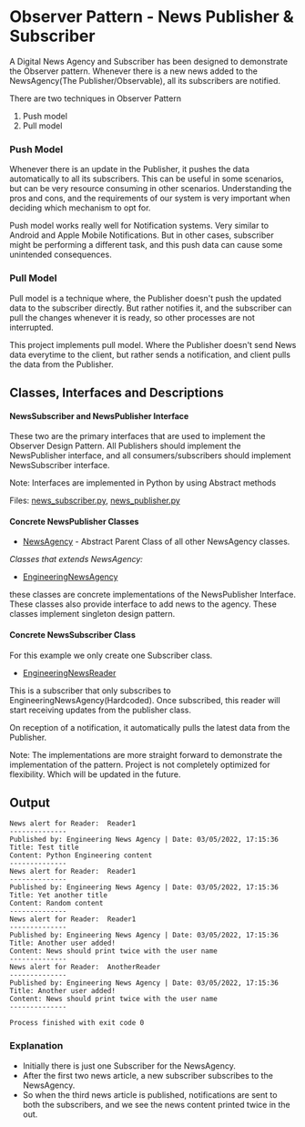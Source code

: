 # Observer Pattern - News Publisher & Subscriber

A Digital News Agency and Subscriber has been designed to demonstrate the Observer pattern. Whenever there is a new news added to the NewsAgency(The Publisher/Observable), all its subscribers are notified.

There are two techniques in Observer Pattern
1. Push model
2. Pull model

### Push Model

Whenever there is an update in the Publisher, it pushes the data automatically to all its subscribers. This can be useful in some scenarios, but can be very resource consuming in other scenarios. 
Understanding the pros and cons, and the requirements of our system is very important when deciding which mechanism to opt for.

Push model works really well for Notification systems. Very similar to Android and Apple Mobile Notifications. But in other cases, subscriber might be performing a different task, and this push data can cause some unintended consequences.

### Pull Model

Pull model is a technique where, the Publisher doesn't push the updated data to the subscriber directly. But rather notifies it, and the subscriber can pull the changes whenever it is ready, so other processes are not interrupted.

This project implements pull model. Where the Publisher doesn't send News data everytime to the client, but rather sends a notification, and client pulls the data from the Publisher.

## Classes, Interfaces and Descriptions

#### NewsSubscriber and NewsPublisher Interface

These two are the primary interfaces that are used to implement the Observer Design Pattern. All Publishers should implement the NewsPublisher interface, and all consumers/subscribers should implement NewsSubscriber interface.

Note: Interfaces are implemented in Python by using Abstract methods

Files: [news_subscriber.py](interface/news_subscriber.py), [news_publisher.py](interface/news_publisher.pys)

#### Concrete NewsPublisher Classes

- [NewsAgency](NewsAgency/news_agency.py) - Abstract Parent Class of all other NewsAgency classes.

*Classes that extends NewsAgency:*
- [EngineeringNewsAgency](NewsAgency/engineering_news_agency.py)

these classes are concrete implementations of the NewsPublisher Interface. These classes also provide interface to add news to the agency. These classes implement singleton design pattern.

#### Concrete NewsSubscriber Class

For this example we only create one Subscriber class.

- [EngineeringNewsReader](NewsReader/engineering_news_reader.py)

This is a subscriber that only subscribes to EngineeringNewsAgency(Hardcoded). Once subscribed, this reader will start receiving updates from the publisher class. 

On reception of a notification, it automatically pulls the latest data from the Publisher.

Note:
The implementations are more straight forward to demonstrate the implementation of the pattern. Project is not completely optimized for flexibility. Which will be updated in the future.

## Output
```
News alert for Reader:  Reader1
--------------
Published by: Engineering News Agency | Date: 03/05/2022, 17:15:36
Title: Test title
Content: Python Engineering content
--------------
News alert for Reader:  Reader1
--------------
Published by: Engineering News Agency | Date: 03/05/2022, 17:15:36
Title: Yet another title
Content: Random content
--------------
News alert for Reader:  Reader1
--------------
Published by: Engineering News Agency | Date: 03/05/2022, 17:15:36
Title: Another user added!
Content: News should print twice with the user name
--------------
News alert for Reader:  AnotherReader
--------------
Published by: Engineering News Agency | Date: 03/05/2022, 17:15:36
Title: Another user added!
Content: News should print twice with the user name
--------------

Process finished with exit code 0
```

### Explanation

- Initially there is just one Subscriber for the NewsAgency. 
- After the first two news article, a new subscriber subscribes to the NewsAgency.
- So when the third news article is published, notifications are sent to both the subscribers, and we see the news content printed twice in the out.

